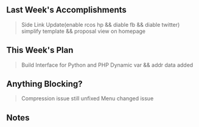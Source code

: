## Last Week's Accomplishments

> Side Link Update(enable rcos hp && diable fb && diable twitter)
> simplify template && proposal view on homepage

## This Week's Plan

> Build Interface for Python and PHP
> Dynamic var && addr data added

## Anything Blocking?

> Compression issue still unfixed
> Menu changed issue

## Notes

